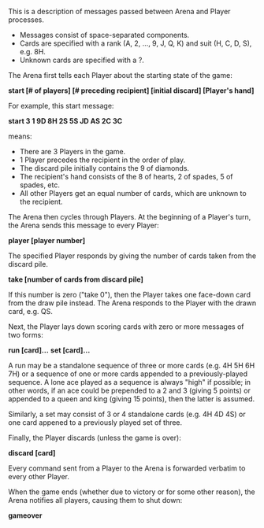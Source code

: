 This is a description of messages passed between Arena and Player processes.

* Messages consist of space-separated components.
* Cards are specified with a rank (A, 2, …, 9, J, Q, K) and suit (H, C, D, S), e.g. 8H.
* Unknown cards are specified with a ?.

The Arena first tells each Player about the starting state of the game:

**start [# of players] [# preceding recipient] [initial discard] [Player's hand]**

For example, this start message:

**start 3 1 9D 8H 2S 5S JD AS 2C 3C**

means:

* There are 3 Players in the game.
* 1 Player precedes the recipient in the order of play.
* The discard pile initially contains the 9 of diamonds.
* The recipient's hand consists of the 8 of hearts, 2 of spades, 5 of spades, etc.
* All other Players get an equal number of cards, which are unknown to the recipient.

The Arena then cycles through Players.  At the beginning of a Player's turn, the Arena sends
this message to every Player:

**player [player number]**

The specified Player responds by giving the number of cards taken from the discard pile.

**take [number of cards from discard pile]**

If this number is zero ("take 0"), then the Player takes one face-down card from the draw
pile instead.  The Arena responds to the Player with the drawn card, e.g. QS.

Next, the Player lays down scoring cards with zero or more messages of two forms:

**run [card]...**
**set [card]...**

A run may be a standalone sequence of three or more cards (e.g. 4H 5H 6H 7H) or a sequence
of one or more cards appended to a previously-played sequence.  A lone ace played as
a sequence is always "high" if possible; in other words, if an ace could be prepended
to a 2 and 3 (giving 5 points) or appended to a queen and king (giving 15 points),
then the latter is assumed.

Similarly, a set may consist of 3 or 4 standalone cards (e.g. 4H 4D 4S) or one
card appened to a previously played set of three.

Finally, the Player discards (unless the game is over):

**discard [card]**

Every command sent from a Player to the Arena is forwarded verbatim to every other Player.

When the game ends (whether due to victory or for some other reason), the Arena notifies
all players, causing them to shut down:

**gameover**